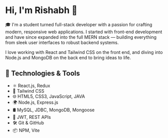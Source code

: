 #  Hi, I'm Rishabh 👋

🎓 I'm a student turned full-stack developer with a passion for crafting modern, responsive web applications. I started with front-end development and have since expanded into the full MERN stack — building everything from sleek user interfaces to robust backend systems.

I love working with React and Tailwind CSS on the front end, and diving into Node.js and MongoDB on the back end to bring ideas to life.

## 🔧 Technologies & Tools
- ⚛️ React.js, Redux
- 💨 Tailwind CSS
- 🌐 HTML5, CSS3, JavaScript, JAVA
- 🌍 Node.js, Express.js
- 🛢️ MySQL, JDBC, MongoDB, Mongoose
- 🔐 JWT, REST APIs
- 🛠️ Git & GitHub
- 📦 NPM, Vite
